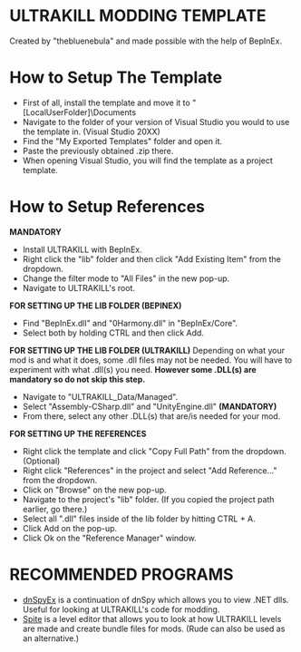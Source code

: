 ﻿# ULTRAKILL MODDING TEMPLATE
Created by "thebluenebula" and made possible with the help of BepInEx.
# How to Setup The Template
- First of all, install the template and move it to "[LocalUserFolder]\Documents
- Navigate to the folder of your version of Visual Studio you would to use the template in. (Visual Studio 20XX)
- Find the "My Exported Templates" folder and open it.
- Paste the previously obtained .zip there.
- When opening Visual Studio, you will find the template as a project template.

# How to Setup References
**MANDATORY**
- Install ULTRAKILL with BepInEx.
- Right click the "lib" folder and then click "Add Existing Item" from the dropdown.
- Change the filter mode to "All Files" in the new pop-up.
- Navigate to ULTRAKILL's root.

**FOR SETTING UP THE LIB FOLDER (BEPINEX)**
- Find "BepInEx.dll" and "0Harmony.dll" in "BepInEx/Core".
- Select both by holding CTRL and then click Add.

**FOR SETTING UP THE LIB FOLDER (ULTRAKILL)**
Depending on what your mod is and what it does, some .dll files may not be needed. You will have to experiment with what .dll(s) you need. **However some .DLL(s) are mandatory so do not skip this step.**
- Navigate to "ULTRAKILL_Data/Managed".
- Select "Assembly-CSharp.dll" and "UnityEngine.dll" **(MANDATORY)**
- From there, select any other .DLL(s) that are/is needed for your mod.

**FOR SETTING UP THE REFERENCES**
- Right click the template and click "Copy Full Path" from the dropdown. (Optional)
- Right click "References" in the project and select "Add Reference..." from the dropdown.
- Click on "Browse" on the new pop-up.
- Navigate to the project's "lib" folder. (If you copied the project path earlier, go there.)
- Select all ".dll" files inside of the lib folder by hitting CTRL + A.
- Click Add on the pop-up.
- Click Ok on the "Reference Manager" window.

# RECOMMENDED PROGRAMS
- [dnSpyEx](https://github.com/dnSpyEx) is a continuation of dnSpy which allows you to view .NET dlls. Useful for looking at ULTRAKILL's code for modding.
- [Spite](https://discord.com/invite/envy-spite-1227272001719111750) is a level editor that allows you to look at how ULTRAKILL levels are made and create bundle files for mods. (Rude can also be used as an alternative.)

